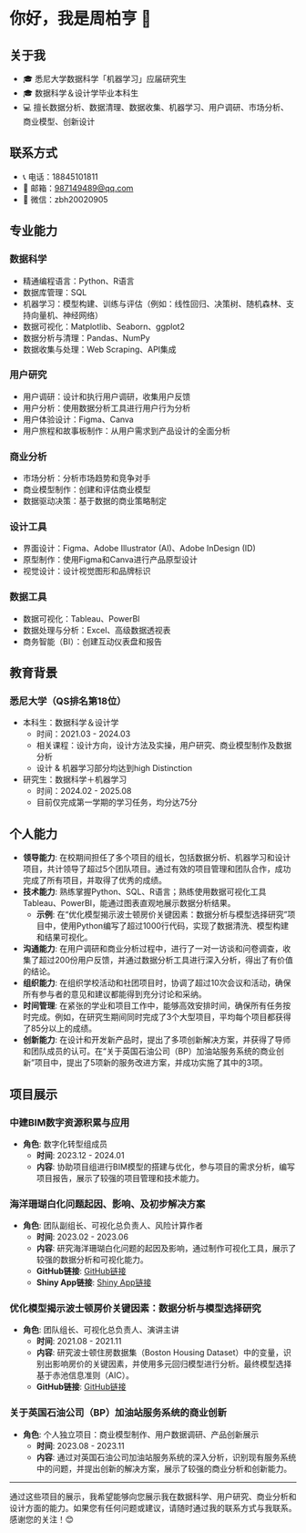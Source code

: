 # 你好，我是周柏亨 👋

## 关于我

- 🎓 悉尼大学数据科学「机器学习」应届研究生
- 🎓 数据科学＆设计学毕业本科生
- 💻 擅长数据分析、数据清理、数据收集、机器学习、用户调研、市场分析、商业模型、创新设计

## 联系方式

- 📞 电话：18845101811
- 📧 邮箱：987149489@qq.com
- 💬 微信：zbh20020905

## 专业能力

### 数据科学

- 精通编程语言：Python、R语言
- 数据库管理：SQL
- 机器学习：模型构建、训练与评估（例如：线性回归、决策树、随机森林、支持向量机、神经网络）
- 数据可视化：Matplotlib、Seaborn、ggplot2
- 数据分析与清理：Pandas、NumPy
- 数据收集与处理：Web Scraping、API集成

### 用户研究

- 用户调研：设计和执行用户调研，收集用户反馈
- 用户分析：使用数据分析工具进行用户行为分析
- 用户体验设计：Figma、Canva
- 用户旅程和故事板制作：从用户需求到产品设计的全面分析

### 商业分析

- 市场分析：分析市场趋势和竞争对手
- 商业模型制作：创建和评估商业模型
- 数据驱动决策：基于数据的商业策略制定

### 设计工具

- 界面设计：Figma、Adobe Illustrator (AI)、Adobe InDesign (ID)
- 原型制作：使用Figma和Canva进行产品原型设计
- 视觉设计：设计视觉图形和品牌标识

### 数据工具

- 数据可视化：Tableau、PowerBI
- 数据处理与分析：Excel、高级数据透视表
- 商务智能（BI）：创建互动仪表盘和报告

## 教育背景

### 悉尼大学（QS排名第18位）

- 本科生：数据科学＆设计学
  - 时间：2021.03 - 2024.03
  - 相关课程：设计方向，设计方法及实操，用户研究、商业模型制作及数据分析
  - 设计 & 机器学习部分均达到high Distinction
- 研究生：数据科学＋机器学习
  - 时间：2024.02 - 2025.08
  - 目前仅完成第一学期的学习任务，均分达75分

## 个人能力

- **领导能力**: 在校期间担任了多个项目的组长，包括数据分析、机器学习和设计项目，共计领导了超过5个团队项目。通过有效的项目管理和团队合作，成功完成了所有项目，并取得了优秀的成绩。
- **技术能力**: 熟练掌握Python、SQL、R语言；熟练使用数据可视化工具Tableau、PowerBI，能通过图表直观地展示数据分析结果。
  - **示例**: 在“优化模型揭示波士顿房价关键因素：数据分析与模型选择研究”项目中，使用Python编写了超过1000行代码，实现了数据清洗、模型构建和结果可视化。
- **沟通能力**: 在用户调研和商业分析过程中，进行了一对一访谈和问卷调查，收集了超过200份用户反馈，并通过数据分析工具进行深入分析，得出了有价值的结论。
- **组织能力**: 在组织学校活动和社团项目时，协调了超过10次会议和活动，确保所有参与者的意见和建议都能得到充分讨论和采纳。
- **时间管理**: 在紧张的学业和项目工作中，能够高效安排时间，确保所有任务按时完成。例如，在研究生期间同时完成了3个大型项目，平均每个项目都获得了85分以上的成绩。
- **创新能力**: 在设计和开发新产品时，提出了多项创新解决方案，并获得了导师和团队成员的认可。在“关于英国石油公司（BP）加油站服务系统的商业创新”项目中，提出了5项新的服务改进方案，并成功实施了其中的3项。

## 项目展示

### 中建BIM数字资源积累与应用
- **角色**: 数字化转型组成员
  - **时间**: 2023.12 - 2024.01
  - **内容**: 协助项目组进行BIM模型的搭建与优化，参与项目的需求分析，编写项目报告，展示了较强的项目管理和技术能力。

### 海洋珊瑚白化问题起因、影响、及初步解决方案
- **角色**: 团队副组长、可视化总负责人、风险计算作者
  - **时间**: 2023.02 - 2023.06
  - **内容**: 研究海洋珊瑚白化问题的起因及影响，通过制作可视化工具，展示了较强的数据分析和可视化能力。
  - **GitHub链接**: [GitHub链接](https://github.com/myUSYDlife/DATA3888#readme)
  - **Shiny App链接**: [Shiny App链接](https://reef6.shinyapps.io/reef_app/)
 
### 优化模型揭示波士顿房价关键因素：数据分析与模型选择研究
- **角色**: 团队组长、可视化总负责人、演讲主讲
  - **时间**: 2021.08 - 2021.11
  - **内容**: 研究波士顿住房数据集（Boston Housing Dataset）中的变量，识别出影响房价的关键因素，并使用多元回归模型进行分析。最终模型选择基于赤池信息准则（AIC）。
  - **GitHub链接**: [GitHub链接](https://github.com/myUSYDlife/DATA2002#readme)

### 关于英国石油公司（BP）加油站服务系统的商业创新
- **角色**: 个人独立项目：商业模型制作、用户数据调研、产品创新展示
  - **时间**: 2023.08 - 2023.11
  - **内容**: 通过对英国石油公司加油站服务系统的深入分析，识别现有服务系统中的问题，并提出创新的解决方案，展示了较强的商业分析和创新能力。

---

通过这些项目的展示，我希望能够向您展示我在数据科学、用户研究、商业分析和设计方面的能力。如果您有任何问题或建议，请随时通过我的联系方式与我联系。感谢您的关注！😊
